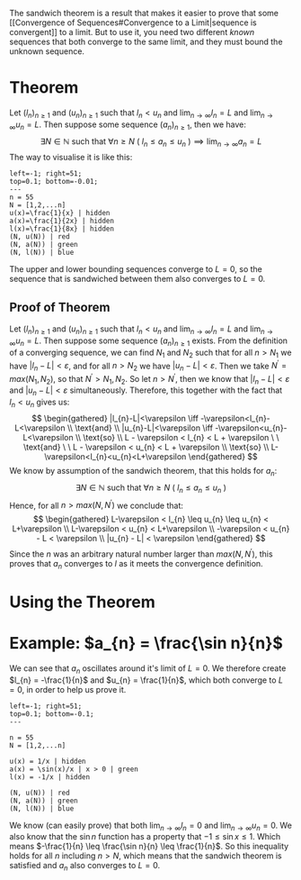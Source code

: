 
The sandwich theorem is a result that makes it easier to prove that some [[Convergence of Sequences#Convergence to a Limit|sequence is convergent]] to a limit. But to use it, you need two different *known* sequences that both converge to the same limit, and they must bound the unknown sequence.

# Theorem
Let $(l_{n})_{n\geq 1}$ and $(u_{n})_{n\geq 1}$ such that $l_{n} < u_{n}$ and $\lim_{ n \to \infty } l_{n} = L$ and $\lim_{ n \to \infty} u_{n} = L$. Then suppose some sequence $(a_{n})_{n\geq 1}$, then we have:
$$\exists N \in \mathbb{N} \ \text{such that} \ \forall n\geq N \ ( \ l_{n} \leq a_{n} \leq u_{n} \ ) \implies \lim_{ n \to \infty } a_{n} = L $$
The way to visualise it is like this:
```desmos-graph
left=-1; right=51;
top=0.1; bottom=-0.01;
---
n = 55
N = [1,2,...n]
u(x)=\frac{1}{x} | hidden
a(x)=\frac{1}{2x} | hidden
l(x)=\frac{1}{8x} | hidden
(N, u(N)) | red
(N, a(N)) | green
(N, l(N)) | blue
```
The upper and lower bounding sequences converge to $L=0$, so the sequence that is sandwiched between them also converges to $L=0$.

## Proof of Theorem
Let $(l_{n})_{n\geq 1}$ and $(u_{n})_{n\geq 1}$ such that $l_{n} < u_{n}$ and $\lim_{ n \to \infty } l_{n} = L$ and $\lim_{ n \to \infty} u_{n} = L$. Then suppose some sequence $(a_{n})_{n\geq 1}$ exists. From the definition of a converging sequence, we can find $N_{1}$ and $N_{2}$ such that for all $n>N_{1}$ we have $|l_{n}-L|<\varepsilon$, and for all $n>N_{2}$ we have $|u_{n}-L|<\varepsilon$.
Then we take $N^{'}=max(N_{1}, N_{2})$, so that $N^{'}>N_{1},N_{2}$. So let $n>N^{'}$, then we know that $|l_{n}-L|<\varepsilon$ and $|u_{n}-L|<\varepsilon$ simultaneously.
Therefore, this together with the fact that $l_{n} < u_{n}$ gives us:
$$
\begin{gathered}
|l_{n}-L|<\varepsilon \iff -\varepsilon<l_{n}-L<\varepsilon \\
\text{and} \\
|u_{n}-L|<\varepsilon \iff -\varepsilon<u_{n}-L<\varepsilon \\
\text{so} \\
L - \varepsilon < l_{n} < L + \varepsilon \ \ \text{and} \ \ L - \varepsilon < u_{n} < L + \varepsilon \\
\text{so} \\
L-\varepsilon<l_{n}<u_{n}<L+\varepsilon
\end{gathered}
$$
We know by assumption of the sandwich theorem, that this holds for $a_{n}$: $$\exists N \in \mathbb{N} \ \text{such that} \ \forall n\geq N \ ( \ l_{n} \leq a_{n} \leq u_{n} \ )$$
Hence, for all $n > max(N, N^{'})$ we conclude that: 
$$
\begin{gathered}
L-\varepsilon < l_{n} \leq u_{n} \leq u_{n} < L+\varepsilon \\
L-\varepsilon < u_{n} < L+\varepsilon \\
-\varepsilon < u_{n} - L < \varepsilon \\
|u_{n} - L| < \varepsilon
\end{gathered}
$$
Since the $n$ was an arbitrary natural number larger than $max(N,N^{'})$, this proves that $a_{n}$ converges to $l$ as it meets the convergence definition.

# Using the Theorem
# Example: $a_{n} = \frac{\sin n}{n}$
We can see that $a_{n}$ oscillates around it's limit of $L=0$. We therefore create $l_{n} = -\frac{1}{n}$ and $u_{n} = \frac{1}{n}$, which both converge to $L=0$, in order to help us prove it.
```desmos-graph
left=-1; right=51;
top=0.1; bottom=-0.1;
---

n = 55
N = [1,2,...n]

u(x) = 1/x | hidden
a(x) = \sin(x)/x | x > 0 | green
l(x) = -1/x | hidden

(N, u(N)) | red
(N, a(N)) | green
(N, l(N)) | blue
```
We know (can easily prove) that both $\lim_{ n \to \infty } l_{n} = 0$ and $\lim_{ n \to \infty } u_{n} = 0$. We also know that the $\sin n$ function has a property that $-1 \leq \sin x \leq 1$. Which means $-\frac{1}{n} \leq \frac{\sin n}{n} \leq \frac{1}{n}$. So this inequality holds for all $n$ including $n > N$, which means that the sandwich theorem is satisfied and $a_{n}$ also converges to $L=0$.